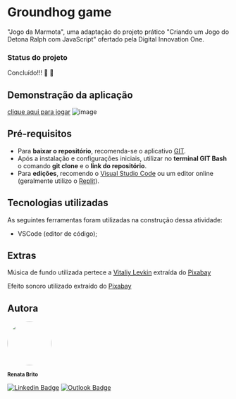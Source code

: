 # Groundhog game
"Jogo da Marmota", uma adaptação do projeto prático "Criando um Jogo do Detona Ralph com JavaScript" ofertado pela Digital Innovation One.

### Status do projeto
Concluído!!! :leaves: :herb:


## Demonstração da aplicação
[clique aqui para jogar](https://renatabc.github.io/memory-s-game-cardcaptors-sakura/)
![image](https://github.com/Renatabc/groundhog-game/assets/93830634/fa96d48a-b31c-4c3a-b1c7-a0a0cf5098ab)



## Pré-requisitos
- Para **baixar o repositório**, recomenda-se o aplicativo [GIT](https://git-scm.com/downloads).
- Após a instalação e configurações iniciais, utilizar no **terminal GIT Bash** o comando **git clone** e o **link do repositório**.
- Para **edições**, recomendo o [Visual Studio Code](https://code.visualstudio.com/download) ou um editor online (geralmente utilizo o [Replit](http://replit.com)).


## Tecnologias utilizadas
As seguintes ferramentas foram utilizadas na construção dessa atividade:
- VSCode (editor de código);

## Extras
Música de fundo utilizada pertece a <a href="https://pixabay.com/pt/users/lemonmusicstudio-14942887/?utm_source=link-attribution&utm_medium=referral&utm_campaign=music&utm_content=133219">Vitaliy Levkin</a> extraída do <a href="https://pixabay.com/music//?utm_source=link-attribution&utm_medium=referral&utm_campaign=music&utm_content=133219">Pixabay</a>

Efeito sonoro utilizado extraído do <a href="https://pixabay.com/?utm_source=link-attribution&utm_medium=referral&utm_campaign=music&utm_content=6120">Pixabay</a>


## Autora
<img style="border-radius: 50%;" src="https://avatars.githubusercontent.com/u/93830634?s=400&u=6adaba5d61e8bc151b25462fb36582bb32a7e146&v=4" width="100px;" height="100px;" alt=""/>

<sub><b>Renata Brito</b></sub>

[![Linkedin Badge](https://img.shields.io/badge/-Renata-blue?style=flat-square&logo=Linkedin&logoColor=white&link=https://www.linkedin.com/in/renata-brito-601b83222/)](https://www.linkedin.com/in/renata-brito-601b83222/)
[![Outlook Badge](https://img.shields.io/badge/-renatabc12@outlook.com-c14438?style=flat-square&logo=Outlook&logoColor=white&link=mailto:renatabc12@outlook.com)](mailto:renatabc12@outlook.com)
